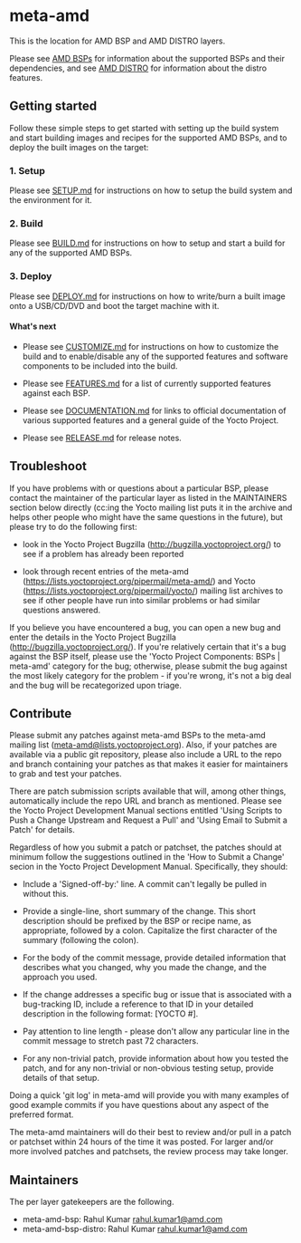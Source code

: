 # meta-amd

This is the location for AMD BSP and AMD DISTRO layers.

Please see [AMD BSPs](meta-amd-bsp/README.md) for information about the
supported BSPs and their dependencies, and see
[AMD DISTRO](meta-amd-distro/README.md) for information about the
distro features.

## Getting started

Follow these simple steps to get started with setting up the
build system and start building images and recipes for the supported
AMD BSPs, and to deploy the built images on the target:

### 1. Setup 
Please see [SETUP.md](SETUP.md) for instructions on how to setup the
build system and the environment for it.

### 2. Build

Please see [BUILD.md](BUILD.md) for instructions on how to setup and
start a build for any of the supported AMD BSPs.

### 3. Deploy

Please see [DEPLOY.md](DEPLOY.md) for instructions on how to write/burn
a built image onto a USB/CD/DVD and boot the target machine with it.

#### What's next

* Please see [CUSTOMIZE.md](CUSTOMIZE.md) for instructions on how to
customize the build and to enable/disable any of the supported features
and software components to be included into the build.

* Please see [FEATURES.md](FEATURES.md) for a list of currently
supported features against each BSP.

* Please see [DOCUMENTATION.md](DOCUMENTATION.md) for links to official
documentation of various supported features and a general guide of the
Yocto Project.

* Please see [RELEASE.md](RELEASE.md) for release notes.

## Troubleshoot

If you have problems with or questions about a particular BSP, please
contact the maintainer of the particular layer as listed in the
MAINTAINERS section below directly (cc:ing the Yocto mailing list
puts it in the archive and helps other people who might have the same
questions in the future), but please try to do the following first:

  - look in the Yocto Project Bugzilla
    (http://bugzilla.yoctoproject.org/) to see if a problem has
    already been reported

  - look through recent entries of the meta-amd
    (https://lists.yoctoproject.org/pipermail/meta-amd/) and Yocto
    (https://lists.yoctoproject.org/pipermail/yocto/) mailing list
    archives to see if other people have run into similar problems or
    had similar questions answered.

If you believe you have encountered a bug, you can open a new bug and
enter the details in the Yocto Project Bugzilla
(http://bugzilla.yoctoproject.org/).  If you're relatively certain
that it's a bug against the BSP itself, please use the 'Yocto Project
Components: BSPs | meta-amd' category for the bug; otherwise, please
submit the bug against the most likely category for the problem - if
you're wrong, it's not a big deal and the bug will be recategorized
upon triage.

## Contribute

Please submit any patches against meta-amd BSPs to the meta-amd
mailing list (meta-amd@lists.yoctoproject.org).  Also, if your patches are
available via a public git repository, please also include a URL to
the repo and branch containing your patches as that makes it easier
for maintainers to grab and test your patches.

There are patch submission scripts available that will, among other
things, automatically include the repo URL and branch as mentioned.
Please see the Yocto Project Development Manual sections entitled
'Using Scripts to Push a Change Upstream and Request a Pull' and
'Using Email to Submit a Patch' for details.

Regardless of how you submit a patch or patchset, the patches should
at minimum follow the suggestions outlined in the 'How to Submit a
Change' secion in the Yocto Project Development Manual.  Specifically,
they should:

  - Include a 'Signed-off-by:' line.  A commit can't legally be pulled
    in without this.

  - Provide a single-line, short summary of the change.  This short
    description should be prefixed by the BSP or recipe name, as
    appropriate, followed by a colon.  Capitalize the first character
    of the summary (following the colon).

  - For the body of the commit message, provide detailed information
    that describes what you changed, why you made the change, and the
    approach you used.

  - If the change addresses a specific bug or issue that is associated
    with a bug-tracking ID, include a reference to that ID in your
    detailed description in the following format: [YOCTO #<bug-id>].

  - Pay attention to line length - please don't allow any particular
    line in the commit message to stretch past 72 characters.

  - For any non-trivial patch, provide information about how you
    tested the patch, and for any non-trivial or non-obvious testing
    setup, provide details of that setup.

Doing a quick 'git log' in meta-amd will provide you with many
examples of good example commits if you have questions about any
aspect of the preferred format.

The meta-amd maintainers will do their best to review and/or pull in
a patch or patchset within 24 hours of the time it was posted.  For
larger and/or more involved patches and patchsets, the review process
may take longer.

## Maintainers

The per layer gatekeepers are the following.

- meta-amd-bsp: Rahul Kumar <rahul.kumar1@amd.com>
- meta-amd-bsp-distro: Rahul Kumar <rahul.kumar1@amd.com>
